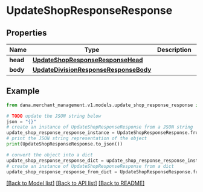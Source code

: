 # UpdateShopResponseResponse


## Properties

Name | Type | Description | Notes
------------ | ------------- | ------------- | -------------
**head** | [**UpdateShopResponseResponseHead**](UpdateShopResponseResponseHead.md) |  | 
**body** | [**UpdateDivisionResponseResponseBody**](UpdateDivisionResponseResponseBody.md) |  | 

## Example

```python
from dana.merchant_management.v1.models.update_shop_response_response import UpdateShopResponseResponse

# TODO update the JSON string below
json = "{}"
# create an instance of UpdateShopResponseResponse from a JSON string
update_shop_response_response_instance = UpdateShopResponseResponse.from_json(json)
# print the JSON string representation of the object
print(UpdateShopResponseResponse.to_json())

# convert the object into a dict
update_shop_response_response_dict = update_shop_response_response_instance.to_dict()
# create an instance of UpdateShopResponseResponse from a dict
update_shop_response_response_from_dict = UpdateShopResponseResponse.from_dict(update_shop_response_response_dict)
```
[[Back to Model list]](../README.md#documentation-for-models) [[Back to API list]](../README.md#documentation-for-api-endpoints) [[Back to README]](../README.md)


